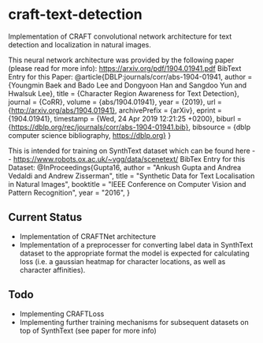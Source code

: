 # craft-text-detection

Implementation of CRAFT convolutional network architecture for text detection and localization in natural images.

This neural network architecture was provided by the following paper (please read for more info): https://arxiv.org/pdf/1904.01941.pdf
BibText Entry for this Paper:
@article{DBLP:journals/corr/abs-1904-01941,
  author    = {Youngmin Baek and
               Bado Lee and
               Dongyoon Han and
               Sangdoo Yun and
               Hwalsuk Lee},
  title     = {Character Region Awareness for Text Detection},
  journal   = {CoRR},
  volume    = {abs/1904.01941},
  year      = {2019},
  url       = {http://arxiv.org/abs/1904.01941},
  archivePrefix = {arXiv},
  eprint    = {1904.01941},
  timestamp = {Wed, 24 Apr 2019 12:21:25 +0200},
  biburl    = {https://dblp.org/rec/journals/corr/abs-1904-01941.bib},
  bibsource = {dblp computer science bibliography, https://dblp.org}
}

This is intended for training on SynthText dataset which can be found here -- https://www.robots.ox.ac.uk/~vgg/data/scenetext/
BibTex Entry for this Dataset:
@InProceedings{Gupta16,
  author       = "Ankush Gupta and Andrea Vedaldi and Andrew Zisserman",
  title        = "Synthetic Data for Text Localisation in Natural Images",
  booktitle    = "IEEE Conference on Computer Vision and Pattern Recognition",
  year         = "2016",
}

## Current Status

- Implementation of CRAFTNet architecture
- Implementation of a preprocesser for converting label data in SynthText dataset to the appropriate format the model is expected for calculating loss (i.e. a gaussian heatmap for character locations, as well as character affinities).

## Todo

- Implementing CRAFTLoss
- Implementing further training mechanisms for subsequent datasets on top of SynthText (see paper for more info)
